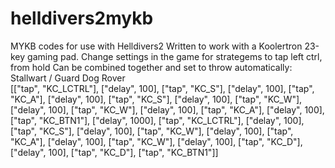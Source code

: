 # helldivers2mykb
MYKB codes for use with Helldivers2
Written to work with a Koolertron 23-key gaming pad. Change settings in the game for strategems to tap left ctrl, from hold
Can be combined together and set to throw automatically: Stallwart / Guard Dog Rover  
[["tap", "KC_LCTRL"], ["delay", 100], ["tap", "KC_S"], ["delay", 100], ["tap", "KC_A"], ["delay", 100], ["tap", "KC_S"], ["delay", 100], ["tap", "KC_W"], ["delay", 100], ["tap", "KC_W"], ["delay", 100], ["tap", "KC_A"], ["delay", 100], ["tap", "KC_BTN1"],  ["delay", 1000], ["tap", "KC_LCTRL"], ["delay", 100], ["tap", "KC_S"], ["delay", 100], ["tap", "KC_W"], ["delay", 100], ["tap", "KC_A"], ["delay", 100], ["tap", "KC_W"], ["delay", 100], ["tap", "KC_D"], ["delay", 100], ["tap", "KC_D"], ["tap", "KC_BTN1"]]

